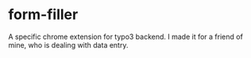 # form-filler
A specific chrome extension for typo3 backend. I made it for a friend of mine, who is dealing with data entry.
